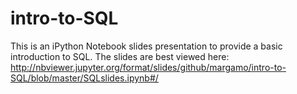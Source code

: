 # intro-to-SQL

This is an iPython Notebook slides presentation to provide a basic introduction to SQL. The slides are best viewed here: http://nbviewer.jupyter.org/format/slides/github/margamo/intro-to-SQL/blob/master/SQLslides.ipynb#/

